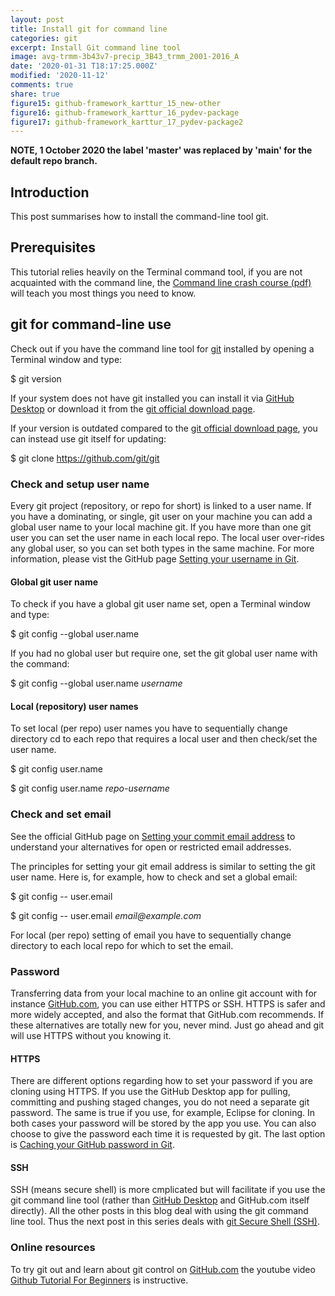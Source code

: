 ```yaml
---
layout: post
title: Install git for command line
categories: git
excerpt: Install Git command line tool
image: avg-trmm-3b43v7-precip_3B43_trmm_2001-2016_A
date: '2020-01-31 T18:17:25.000Z'
modified: '2020-11-12'
comments: true
share: true
figure15: github-framework_karttur_15_new-other
figure16: github-framework_karttur_16_pydev-package
figure17: github-framework_karttur_17_pydev-package2
---
```


**NOTE, 1 October 2020 the label 'master' was replaced by 'main' for the default repo branch.**

## Introduction

This post summarises how to install the command-line tool <span class='terminalapp'>git</span>.

## Prerequisites

This tutorial relies heavily on the <span class='app'>Terminal</span> command tool, if you are not acquainted with the command line, the [Command line crash course (pdf)](https://www.computervillage.org/articles/CommandLine.pdf) will teach you most things you need to know.

## git for command-line use

Check out if you have the command line tool for
[<span class='terminalapp'>git</span>](https://git-scm.com) installed by opening a <span class='app'>Terminal</span> window and type:

<span class='terminal'>$ git version</span>

If your system does not have <span class='terminalapp'>git</span> installed you can install it via [<span class='app'>GitHub Desktop</span>](https://desktop.github.com) or download it from the [git official download page](https://git-scm.com/downloads).

If your version is outdated compared to the [git official download page](https://git-scm.com/downloads), you can instead use git itself for updating:

<span class='terminal'>$ git clone https://github.com/git/git</span>

### Check and setup user name

Every git project (repository, or repo for short) is linked to a user name. If you have a dominating, or single, git user on your machine you can add a global user name to your local machine git. If you have more than one git user you can set the user name in each local repo. The local user over-rides any global user, so you can set both types in the same machine. For more information, please vist the GitHub page [Setting your username in Git](https://help.github.com/en/articles/setting-your-username-in-git).

#### Global git user name

To check if you have a global git user name set, open a <span class='app'>Terminal</span> window and type:

<span class='terminal'>$ git config \-\-global user.name</span>

If you had no global user but require one, set the git global user name with the command:

<span class='terminal'>$ git config \-\-global user.name _username_</span>

#### Local (repository) user names

To set local (per repo) user names you have to sequentially change directory <span class='terminal'>cd</span> to each repo that requires a local user and then check/set the user name.

<span class='terminal'>$ git config user.name</span>

<span class='terminal'>$ git config user.name _repo-username_</span>

### Check and set email

See the official GitHub page on [Setting your commit email address](https://help.github.com/en/articles/setting-your-commit-email-address) to understand your alternatives for open or restricted email addresses.

The principles for setting your git email address is similar to setting the git user name. Here is, for example, how to check and set a global email:

<span class='terminal'>$ git config \-\- user.email</span>

<span class='terminal'>$ git config \-\- user.email _email@example.com_</span>

For local (per repo) setting of email you have to sequentially change directory to each local repo for which to set the email.

### Password

Transferring data from your local machine to an online git account with for instance [GitHub.com](https://github.com), you can use either HTTPS or SSH. HTTPS is safer and more widely accepted, and also the format that GitHub.com recommends. If these alternatives are totally new for you, never mind. Just go ahead and git will use HTTPS without you knowing it.

#### HTTPS

There are different options regarding how to set your password if you are cloning using HTTPS. If you use the <span class='app'>GitHub Desktop</span> app for pulling, committing and pushing staged changes, you do not need a separate git password. The same is true if you use, for example, <span class='app'>Eclipse</span> for cloning. In both cases your password will be stored by the app you use. You can also choose to give the password each time it is requested by git. The last option is [Caching your GitHub password in Git](https://help.github.com/en/articles/caching-your-github-password-in-git).

#### SSH

SSH (means secure shell) is more cmplicated but will facilitate if you use the git command line tool (rather than [<span class='app'>GitHub Desktop</span>](https://desktop.github.com) and GitHub.com itself directly). All the other posts in this blog deal with using the git command line tool. Thus the next post in this series deals with [git Secure Shell (SSH)](../git-SSH-connect).

### Online resources

To try <span class='terminalapp'>git</span> out and learn about git control on [GitHub.com](https://github.com/) the youtube video [Github Tutorial For Beginners](https://www.youtube.com/watch?v=0fKg7e37bQE) is instructive.

